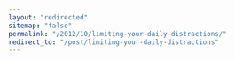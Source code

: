 ```yaml
---
layout: "redirected"
sitemap: "false"
permalink: "/2012/10/limiting-your-daily-distractions/"
redirect_to: "/post/limiting-your-daily-distractions"
---
```




